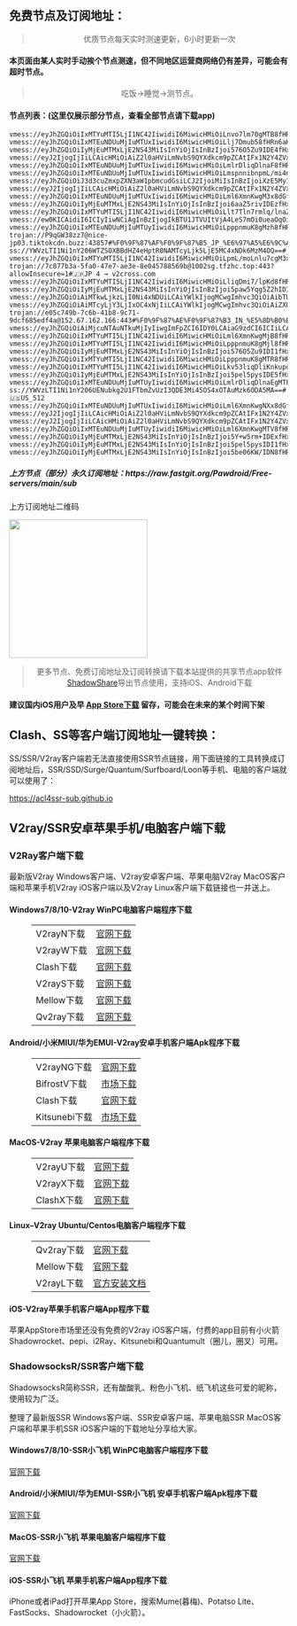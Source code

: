 
<h2>免费节点及订阅地址：</h2>
<blockquote>
<p style="text-align: center;">优质节点每天实时测速更新，6小时更新一次</p>
</blockquote>
<h4>本页面由某人实时手动挨个节点测速，但不同地区运营商网络仍有差异，可能会有超时节点。</h4>
<blockquote>
<p style="text-align: center;">吃饭->睡觉->测节点。</p>
</blockquote>
<h4>节点列表：(这里仅展示部分节点，查看全部节点请下载app)</h4>

```vmess://ew0KICAidiI6ICIyIiwNCiAgInBzIjogIkBTU1JTVUItVjA1LeS7mOi0ueaOqOiNkDp2MmNyb3NzLmNvbSIsDQogICJhZGQiOiAiaW4wMi5teTExODgub3JnIiwNCiAgInBvcnQiOiAiNjMwNzgiLA0KICAiaWQiOiAiZDc4YzBiZjMtYjViYi0zOTQ4LWI1YWYtODMzNzlkOGM5MTdmIiwNCiAgImFpZCI6ICIwIiwNCiAgInNjeSI6ICJhdXRvIiwNCiAgIm5ldCI6ICJ3cyIsDQogICJ0eXBlIjogIm5vbmUiLA0KICAiaG9zdCI6ICJoay1iYWxhbmNlci5haXJwb3J0LXYyLmNvbSIsDQogICJwYXRoIjogIi8iLA0KICAidGxzIjogInRscyIsDQogICJzbmkiOiAiIiwNCiAgImFscG4iOiAiIg0KfQ==
vmess://eyJhZGQiOiIxMTYuMTI5LjI1NC42IiwidiI6MiwicHMiOiLnvo7lm70gMTB8fHRn6aKR6YGTOjJ8fDk2IiwicG9ydCI6IjkwMjkiLCJpZCI6IjJjYzE1MzI2LWNkMGYtMzRkYS1iYmZiLWY4Y2RjOWI3MWViMiIsImFpZCI6IjAiLCJzY3kiOiJhdXRvIiwibmV0IjoidGNwIiwidHlwZSI6IiIsInRscyI6IiJ9
vmess://eyJhZGQiOiIxMTEuNDUuMjIuMTUxIiwidiI6MiwicHMiOiLlj7Dmub58fHRn6aKR6YGTOjJ8fDQiLCJwb3J0IjoiOTAxNiIsImlkIjoiMmNjMTUzMjYtY2QwZi0zNGRhLWJiZmItZjhjZGM5YjcxZWIyIiwiYWlkIjoiMCIsInNjeSI6ImF1dG8iLCJuZXQiOiJ0Y3AiLCJ0eXBlIjoiIiwidGxzIjoiIn0=
vmess://eyJhZGQiOiIyMjEuMTMxLjE2NS43MiIsInYiOjIsInBzIjoi576O5Zu9IDE4fHx0Z+mikemBkzoyfHwxNTgiLCJwb3J0IjoiOTAyMiIsImlkIjoiMmNjMTUzMjYtY2QwZi0zNGRhLWJiZmItZjhjZGM5YjcxZWIyIiwiYWlkIjoiMCIsInNjeSI6ImF1dG8iLCJuZXQiOiJ0Y3AiLCJ0eXBlIjoiIiwidGxzIjoiIn0=
vmess://eyJ2IjogIjIiLCAicHMiOiAiZ2l0aHViLmNvbS9QYXdkcm9pZCAtIFx1N2Y4ZVx1NTZmZCAgNDEiLCAiYWRkIjogInRhb2Jhby5iYWJhemh1amkuY29tIiwgInBvcnQiOiAiNDQzIiwgInR5cGUiOiAiYXV0byIsICJpZCI6ICIyYTQ5MThkZS1hZGNlLTRjNGUtYWEwMC04OGE0MjI3Y2Y2ZWEiLCAiYWlkIjogIjAiLCAibmV0IjogIndzIiwgInBhdGgiOiAiL2RpZGkiLCAiaG9zdCI6ICJ0YW9iYW8uYmFiYXpodWppLmNvbSIsICJ0bHMiOiAidGxzIn0=
vmess://eyJhZGQiOiIxMTEuNDUuMjIuMTUxIiwidiI6MiwicHMiOiLmlrDliqDlnaF8fHRn6aKR6YGTOjJ8fDIiLCJwb3J0IjoiOTA0MyIsImlkIjoiMmNjMTUzMjYtY2QwZi0zNGRhLWJiZmItZjhjZGM5YjcxZWIyIiwiYWlkIjoiMCIsInNjeSI6ImF1dG8iLCJuZXQiOiJ0Y3AiLCJ0eXBlIjoiIiwidGxzIjoiIn0=
vmess://eyJhZGQiOiIxMTEuNDUuMjIuMTUxIiwidiI6MiwicHMiOiLmspnnibnpmL/mi4nkvK/Yp9mE2LnYsdio2YrYqSDYp9mE2LPYudmI2K/Zitip4oCOIDJ8fHRn6aKR6YGTOjJ8fDExOSIsInBvcnQiOiIxMTkxMCIsImlkIjoiMmNjMTUzMjYtY2QwZi0zNGRhLWJiZmItZjhjZGM5YjcxZWIyIiwiYWlkIjoiMCIsInNjeSI6ImF1dG8iLCJuZXQiOiJ0Y3AiLCJ0eXBlIjoiIiwidGxzIjoiIn0=
vmess://eyJhZGQiOiJ3d3cuZmxpZXN3aW1pbmcudGsiLCJ2IjoiMiIsInBzIjoiXzE5MyIsInBvcnQiOjQ0MywiaWQiOiJiNzUxOWE2Zi1jMWRlLTQ2NjctZTYwNi1iNjBjNjVkMTkwNzgiLCJhaWQiOiIwIiwibmV0Ijoid3MiLCJ0eXBlIjoiIiwiaG9zdCI6IiIsInBhdGgiOiIiLCJ0bHMiOiJ0bHMifQ==
vmess://eyJ2IjogIjIiLCAicHMiOiAiZ2l0aHViLmNvbS9QYXdkcm9pZCAtIFx1N2Y4ZVx1NTZmZENsb3VkRmxhcmVcdTUxNmNcdTUzZjhDRE5cdTgyODJcdTcwYjkgMjMiLCAiYWRkIjogIjEwNC4yMS43OC40NCIsICJwb3J0IjogIjQ0MyIsICJpZCI6ICJiZDVlZTI0OS1mZTdiLTQ2NjktYTZkOS1iM2Y1ZWVjYjk4ZTYiLCAiYWlkIjogIjAiLCAic2N5IjogImF1dG8iLCAibmV0IjogIndzIiwgInR5cGUiOiAibm9uZSIsICJob3N0IjogImpwYXJtLmZpbmV5b28uY2YiLCAicGF0aCI6ICIvMTIzIiwgInRscyI6ICJ0bHMiLCAic25pIjogIiJ9
vmess://eyJhZGQiOiIxMTEuNDUuMjIuMTUxIiwidiI6MiwicHMiOiLml6XmnKwgM3x8dGfpopHpgZM6Mnx8MTIiLCJwb3J0IjoiOTAzNyIsImlkIjoiMmNjMTUzMjYtY2QwZi0zNGRhLWJiZmItZjhjZGM5YjcxZWIyIiwiYWlkIjoiMCIsInNjeSI6ImF1dG8iLCJuZXQiOiJ0Y3AiLCJ0eXBlIjoiIiwidGxzIjoiIn0=
vmess://eyJhZGQiOiIyMjEuMTMxLjE2NS43MiIsInYiOjIsInBzIjoi6aaZ5rivIDEzfHx0Z+mikemBkzoyfHwzNCIsInBvcnQiOiI5MDExIiwiaWQiOiIyY2MxNTMyNi1jZDBmLTM0ZGEtYmJmYi1mOGNkYzliNzFlYjIiLCJhaWQiOiIwIiwic2N5IjoiYXV0byIsIm5ldCI6InRjcCIsInR5cGUiOiIiLCJ0bHMiOiIifQ==
vmess://eyJhZGQiOiIxMTYuMTI5LjI1NC42IiwidiI6MiwicHMiOiLlt7Tln7rmlq/lnaZ8fHRn6aKR6YGTOjJ8fDEzOCIsInBvcnQiOiIxMTkzMiIsImlkIjoiMmNjMTUzMjYtY2QwZi0zNGRhLWJiZmItZjhjZGM5YjcxZWIyIiwiYWlkIjoiMCIsInNjeSI6ImF1dG8iLCJuZXQiOiJ0Y3AiLCJ0eXBlIjoiIiwidGxzIjoiIn0=
vmess://ew0KICAidiI6ICIyIiwNCiAgInBzIjogIkBTU1JTVUItVjA4LeS7mOi0ueaOqOiNkDp2MmNyb3NzLmNvbSIsDQogICJhZGQiOiAiMTcyLjY0LjE1My4yMDAiLA0KICAicG9ydCI6ICI0NDMiLA0KICAiaWQiOiAiYTgwMzBhZmQtODEyYS00YWZlLWE3NjYtOWM3NmZmM2VkZGQ0IiwNCiAgImFpZCI6ICIwIiwNCiAgInNjeSI6ICJhdXRvIiwNCiAgIm5ldCI6ICJ3cyIsDQogICJ0eXBlIjogIm5vbmUiLA0KICAiaG9zdCI6ICJsZzQuemh1amljbjIuY29tIiwNCiAgInBhdGgiOiAiL2Rvbmd0YWl3YW5nLmNvbSIsDQogICJ0bHMiOiAidGxzIiwNCiAgInNuaSI6ICIiLA0KICAiYWxwbiI6ICIiDQp9
vmess://eyJhZGQiOiIxMTEuNDUuMjIuMTUyIiwidiI6MiwicHMiOiLpppnmuK8gMzh8fHRn6aKR6YGTOjJ8fDIwMCIsInBvcnQiOiI5MDA5IiwiaWQiOiIyY2MxNTMyNi1jZDBmLTM0ZGEtYmJmYi1mOGNkYzliNzFlYjIiLCJhaWQiOiIwIiwic2N5IjoiYXV0byIsIm5ldCI6InRjcCIsInR5cGUiOiIiLCJ0bHMiOiIifQ==
trojan://P9qGW38zz7@nice-jp03.tiktokcdn.buzz:43857#%F0%9F%87%AF%F0%9F%87%B5_JP_%E6%97%A5%E6%9C%AC
ss://YWVzLTI1Ni1nY206WTZSOXBBdHZ4eHptR0NAMTcyLjk5LjE5MC4xNDk6MzM4OQ==#_182
vmess://eyJhZGQiOiIxMTYuMTI5LjI1NC42IiwidiI6MiwicHMiOiLpmL/moLnlu7cgM3x8dGfpopHpgZM6Mnx8MTg3IiwicG9ydCI6IjExOTIxIiwiaWQiOiIyY2MxNTMyNi1jZDBmLTM0ZGEtYmJmYi1mOGNkYzliNzFlYjIiLCJhaWQiOiIwIiwic2N5IjoiYXV0byIsIm5ldCI6InRjcCIsInR5cGUiOiIiLCJ0bHMiOiIifQ==
trojan://7c877b3a-5fa0-47e7-ae3e-8e045788569b@1002sg.tfzhc.top:443?allowInsecure=1#🇯🇵JP 4 → v2cross.com
vmess://eyJhZGQiOiIxMTYuMTI5LjI1NC42IiwidiI6MiwicHMiOiLliqDmi7/lpKd8fHRn6aKR6YGTOjJ8fDg5IiwicG9ydCI6IjExOTAyIiwiaWQiOiIyY2MxNTMyNi1jZDBmLTM0ZGEtYmJmYi1mOGNkYzliNzFlYjIiLCJhaWQiOiIwIiwic2N5IjoiYXV0byIsIm5ldCI6InRjcCIsInR5cGUiOiIiLCJ0bHMiOiIifQ==
vmess://eyJhZGQiOiIyMjEuMTMxLjE2NS43MiIsInYiOjIsInBzIjoi5paw5Yqg5Z2hIDIwfHx0Z+mikemBkzoyfHwyMDkiLCJwb3J0IjoiOTA0NSIsImlkIjoiMmNjMTUzMjYtY2QwZi0zNGRhLWJiZmItZjhjZGM5YjcxZWIyIiwiYWlkIjoiMCIsInNjeSI6ImF1dG8iLCJuZXQiOiJ0Y3AiLCJ0eXBlIjoiIiwidGxzIjoiIn0=
vmess://eyJhZGQiOiAiMTkwLjkzLjI0Ni4xNDUiLCAiYWlkIjogMCwgImhvc3QiOiAibTUudjJyYXlmcmVlMS54eXoiLCAiaWQiOiAiOTQ4ODcyNjgtZjNjYi00OGJlLWFkZTMtODdkNDJmYWFlM2U0IiwgIm5ldCI6ICJ3cyIsICJwYXRoIjogIi9yYXkiLCAicG9ydCI6IDQ0MywgInBzIjogInYyY3Jvc3MuY29tIC0gXHU3ZjhlXHU1NmZkQ2xvdWRGbGFyZVx1ODI4Mlx1NzBiOSAyMiIsICJ0bHMiOiAidGxzIiwgInR5cGUiOiAiYXV0byIsICJzZWN1cml0eSI6ICJhdXRvIiwgInNraXAtY2VydC12ZXJpZnkiOiB0cnVlLCAic25pIjogIiJ9
vmess://eyJhZGQiOiAiMTcyLjY3LjIxOC4xNjIiLCAiYWlkIjogMCwgImhvc3QiOiAiZXUucHR1dS50ayIsICJpZCI6ICI3MGQ5YmYyMC0zZTZiLTRjZDMtZmYyOC1iNjI1NjdmZjVhMjMiLCAibmV0IjogIndzIiwgInBhdGgiOiAiL3JheSIsICJwb3J0IjogNDQzLCAicHMiOiAidjJjcm9zcy5jb20gLSBcdTdmOGVcdTU2ZmRDbG91ZEZsYXJlXHU4MjgyXHU3MGI5IDIxIiwgInRscyI6ICJ0bHMiLCAidHlwZSI6ICJhdXRvIiwgInNlY3VyaXR5IjogImF1dG8iLCAic2tpcC1jZXJ0LXZlcmlmeSI6IHRydWUsICJzbmkiOiAiIn0=
trojan://e05c749b-7c6b-41b8-9c71-9dcf685edf4a@152.67.162.166:443#%F0%9F%87%AE%F0%9F%87%B3_IN_%E5%8D%B0%E5%BA%A6
vmess://eyJhZGQiOiAiMjcuNTAuNTkuMjIyIiwgImFpZCI6IDY0LCAiaG9zdCI6ICIiLCAiaWQiOiAiNDE4MDQ4YWYtYTI5My00Yjk5LTliMGMtOThjYTM1ODBkZDI0IiwgIm5ldCI6ICJ3cyIsICJwYXRoIjogIi9wYXRoLzA1MTExMTIzMDkxMCIsICJwb3J0IjogNDQzLCAicHMiOiAiZ2l0aHViLmNvbS9QYXdkcm9pZCAtIFx1OTk5OVx1NmUyZlx1NzI3OVx1NTIyYlx1ODg0Y1x1NjUzZlx1NTMzYSAzNyIsICJ0bHMiOiAidGxzIiwgInR5cGUiOiAiYXV0byIsICJzZWN1cml0eSI6ICJhdXRvIiwgInNraXAtY2VydC12ZXJpZnkiOiB0cnVlLCAic25pIjogIiJ9
vmess://eyJhZGQiOiIxMTYuMTI5LjI1NC42IiwidiI6MiwicHMiOiLml6XmnKwgMjB8fHRn6aKR6YGTOjJ8fDE3NyIsInBvcnQiOiI5MDMzIiwiaWQiOiIyY2MxNTMyNi1jZDBmLTM0ZGEtYmJmYi1mOGNkYzliNzFlYjIiLCJhaWQiOiIwIiwic2N5IjoiYXV0byIsIm5ldCI6InRjcCIsInR5cGUiOiIiLCJ0bHMiOiIifQ==
vmess://eyJhZGQiOiIxMTYuMTI5LjI1NC42IiwidiI6MiwicHMiOiLpppnmuK8gMjl8fHRn6aKR6YGTOjJ8fDEwOSIsInBvcnQiOiI5MDAyIiwiaWQiOiIyY2MxNTMyNi1jZDBmLTM0ZGEtYmJmYi1mOGNkYzliNzFlYjIiLCJhaWQiOiIwIiwic2N5IjoiYXV0byIsIm5ldCI6InRjcCIsInR5cGUiOiIiLCJ0bHMiOiIifQ==
vmess://eyJhZGQiOiIyMjEuMTMxLjE2NS43MiIsInYiOjIsInBzIjoi576O5Zu9IDI1fHx0Z+mikemBkzoyfHwxODAiLCJwb3J0IjoiOTAyMyIsImlkIjoiMmNjMTUzMjYtY2QwZi0zNGRhLWJiZmItZjhjZGM5YjcxZWIyIiwiYWlkIjoiMCIsInNjeSI6ImF1dG8iLCJuZXQiOiJ0Y3AiLCJ0eXBlIjoiIiwidGxzIjoiIn0=
vmess://eyJhZGQiOiIxMTYuMTI5LjI1NC42IiwidiI6MiwicHMiOiLpppnmuK8gMTR8fHRn6aKR6YGTOjJ8fDQyIiwicG9ydCI6IjkwMDQiLCJpZCI6IjJjYzE1MzI2LWNkMGYtMzRkYS1iYmZiLWY4Y2RjOWI3MWViMiIsImFpZCI6IjAiLCJzY3kiOiJhdXRvIiwibmV0IjoidGNwIiwidHlwZSI6IiIsInRscyI6IiJ9
vmess://eyJhZGQiOiIxMTYuMTI5LjI1NC42IiwidiI6MiwicHMiOiLkv53liqDliKnkupogMnx8dGfpopHpgZM6Mnx8NzgiLCJwb3J0IjoiMTE5MTMiLCJpZCI6IjJjYzE1MzI2LWNkMGYtMzRkYS1iYmZiLWY4Y2RjOWI3MWViMiIsImFpZCI6IjAiLCJzY3kiOiJhdXRvIiwibmV0IjoidGNwIiwidHlwZSI6IiIsInRscyI6IiJ9
vmess://eyJhZGQiOiIyMjEuMTMxLjE2NS43MiIsInYiOjIsInBzIjoi5pel5pysIDE5fHx0Z+mikemBkzoyfHwxNzYiLCJwb3J0IjoiOTAzNyIsImlkIjoiMmNjMTUzMjYtY2QwZi0zNGRhLWJiZmItZjhjZGM5YjcxZWIyIiwiYWlkIjoiMCIsInNjeSI6ImF1dG8iLCJuZXQiOiJ0Y3AiLCJ0eXBlIjoiIiwidGxzIjoiIn0=
vmess://eyJhZGQiOiIxMTEuNDUuMjIuMTUyIiwidiI6MiwicHMiOiLmlrDliqDlnaEgMTF8fHRn6aKR6YGTOjJ8fDExNCIsInBvcnQiOiI5MDM4IiwiaWQiOiIyY2MxNTMyNi1jZDBmLTM0ZGEtYmJmYi1mOGNkYzliNzFlYjIiLCJhaWQiOiIwIiwic2N5IjoiYXV0byIsIm5ldCI6InRjcCIsInR5cGUiOiIiLCJ0bHMiOiIifQ==
ss://YWVzLTI1Ni1nY206UENubkg2U1FTbmZvUzI3QDE3Mi45OS4xOTAuMzk6ODA5MA==#🇺🇸US_512
vmess://eyJhZGQiOiIxMTEuNDUuMjIuMTUxIiwidiI6MiwicHMiOiLml6XmnKwgNXx8dGfpopHpgZM6Mnx8MjYiLCJwb3J0IjoiOTAzMiIsImlkIjoiMmNjMTUzMjYtY2QwZi0zNGRhLWJiZmItZjhjZGM5YjcxZWIyIiwiYWlkIjoiMCIsInNjeSI6ImF1dG8iLCJuZXQiOiJ0Y3AiLCJ0eXBlIjoiIiwidGxzIjoiIn0=
vmess://eyJ2IjogIjIiLCAicHMiOiAiZ2l0aHViLmNvbS9QYXdkcm9pZCAtIFx1N2Y4ZVx1NTZmZENsb3VkRmxhcmVcdTgyODJcdTcwYjkgMTMiLCAiYWRkIjogIjE3Mi42NC4xNTMuMTUwIiwgInBvcnQiOiAiNDQzIiwgInR5cGUiOiAibm9uZSIsICJpZCI6ICJiZjQ2MTllNC0wMWRjLTQ4Y2EtYmUwOC0wOTc2YjU0OTY4Y2UiLCAiYWlkIjogIjAiLCAibmV0IjogIndzIiwgInBhdGgiOiAiL2Rvbmd0YWl3YW5nLmNvbSIsICJob3N0IjogImxnNS56aHVqaWNuMi5jb20iLCAidGxzIjogInRscyJ9
vmess://eyJ2IjogIjIiLCAicHMiOiAiZ2l0aHViLmNvbS9QYXdkcm9pZCAtIFx1N2Y4ZVx1NTZmZENsb3VkRmxhcmVcdTUxNmNcdTUzZjhDRE5cdTgyODJcdTcwYjkgMzIiLCAiYWRkIjogInd3dy5kaWdpdGFsb2NlYW4uY29tIiwgInBvcnQiOiAiODAiLCAiaWQiOiAiNjQ1ZmM0ZTctZTNhMy00ZTgyLThhYmQtMmQ3MTMyNDg5NGM0IiwgImFpZCI6ICIwIiwgInNjeSI6ICJhdXRvIiwgIm5ldCI6ICJ3cyIsICJ0eXBlIjogIm5vbmUiLCAiaG9zdCI6ICJzc3JzdWIudjAxLmFzdWthLmJ1enoiLCAicGF0aCI6ICIvYXBpL3YzL2Rvd25sb2FkLmdldEZpbGUiLCAidGxzIjogIiIsICJzbmkiOiAiIiwgImFscG4iOiAiIn0=
vmess://eyJhZGQiOiIxMTEuNDUuMjIuMTUyIiwidiI6MiwicHMiOiLml6XmnKwgMTV8fHRn6aKR6YGTOjJ8fDE1NCIsInBvcnQiOiI5MDMzIiwiaWQiOiIyY2MxNTMyNi1jZDBmLTM0ZGEtYmJmYi1mOGNkYzliNzFlYjIiLCJhaWQiOiIwIiwic2N5IjoiYXV0byIsIm5ldCI6InRjcCIsInR5cGUiOiIiLCJ0bHMiOiIifQ==
vmess://eyJhZGQiOiIyMjEuMTMxLjE2NS43MiIsInYiOjIsInBzIjoi5Y+w5rm+IDExfHx0Z+mikemBkzoyfHwxNDMiLCJwb3J0IjoiOTAxNCIsImlkIjoiMmNjMTUzMjYtY2QwZi0zNGRhLWJiZmItZjhjZGM5YjcxZWIyIiwiYWlkIjoiMCIsInNjeSI6ImF1dG8iLCJuZXQiOiJ0Y3AiLCJ0eXBlIjoiIiwidGxzIjoiIn0=
vmess://eyJhZGQiOiIyMjEuMTMxLjE2NS43MiIsInYiOjIsInBzIjoi5pel5pysIDI1fHx0Z+mikemBkzoyfHwxOTMiLCJwb3J0IjoiOTAzNiIsImlkIjoiMmNjMTUzMjYtY2QwZi0zNGRhLWJiZmItZjhjZGM5YjcxZWIyIiwiYWlkIjoiMCIsInNjeSI6ImF1dG8iLCJuZXQiOiJ0Y3AiLCJ0eXBlIjoiIiwidGxzIjoiIn0=
vmess://eyJhZGQiOiIyMjEuMTMxLjE2NS43MiIsInYiOjIsInBzIjoi5be06KW/IDN8fHRn6aKR6YGTOjJ8fDE1MyIsInBvcnQiOiIxMTkzMSIsImlkIjoiMmNjMTUzMjYtY2QwZi0zNGRhLWJiZmItZjhjZGM5YjcxZWIyIiwiYWlkIjoiMCIsInNjeSI6ImF1dG8iLCJuZXQiOiJ0Y3AiLCJ0eXBlIjoiIiwidGxzIjoiIn0=
```
<h5>上方节点（部分）永久订阅地址：https://raw.fastgit.org/Pawdroid/Free-servers/main/sub</h5>
<p>上方订阅地址二维码</p>
<img src='https://raw.fastgit.org/Pawdroid/Free-servers/main/sub.png' width=250 height=250>
<blockquote style='text-align: center;'>更多节点、免费订阅地址及订阅转换请下载本站提供的共享节点app软件<a href='https://shadowshare.v2cross.com'>ShadowShare</a>导出节点使用，支持iOS、Android下载</blockquote>
<h4>建议国内iOS用户及早 <a href='https://apps.apple.com/cn/app/shadowshare/id1612647259'>App Store下载</a> 留存，可能会在未来的某个时间下架</h4>

<div class="nv-content-wrap entry-content">
<h2>Clash、SS等客户端订阅地址一键转换：</h2>
<p>SS/SSR/V2ray客户端若无法直接使用SSR节点链接，用下面链接的工具转换成订阅地址后，SSR/SSD/Surge/Quantum/Surfboard/Loon等手机、电脑的客户端就可以使用了：</p>
<p><a href="https://acl4ssr-sub.github.io" target="_blank" rel="noreferrer noopener nofollow">https://acl4ssr-sub.github.io</a></p>
<h2>V2ray/SSR安卓苹果手机/电脑客户端下载</h2>
<h3>V2Ray客户端下载</h3>
<p>最新版V2ray Windows客户端、V2ray安卓客户端、苹果电脑V2ray MacOS客户端和苹果手机V2ray iOS客户端以及V2ray Linux客户端下载链接也一并送上。</p>
<h4>Windows7/8/10-<strong>V2ray WinPC电脑客户端</strong>程序下载</h4>
<figure class="wp-block-table alignwide is-style-stripes"><table><tbody><tr><td>V2rayN下载</td><td><a href="https://github.com/2dust/v2rayN/releases" target="_blank" rel="noreferrer noopener">官网下载</a></td></tr><tr><td>V2rayW下载</td><td><a href="https://github.com/Cenmrev/V2RayW/releases" target="_blank" rel="noreferrer noopener">官网下载</a></td></tr><tr><td>Clash下载</td><td><a href="https://github.com/Fndroid/clash_for_windows_pkg/releases" target="_blank" rel="noreferrer noopener">官网下载</a></td></tr><tr><td>V2rayS下载</td><td><a href="https://github.com/Shinlor/V2RayS/releases" target="_blank" rel="noreferrer noopener">官网下载</a></td></tr><tr><td>Mellow下载</td><td><a href="https://github.com/mellow-io/mellow/releases" target="_blank" rel="noreferrer noopener">官网下载</a></td></tr><tr><td>Qv2ray下载</td><td><a href="https://github.com/Qv2ray/Qv2ray" target="_blank" rel="noreferrer noopener">官网下载</a></td></tr></tbody></table></figure>
<h4><strong>Android/小米MIUI/华为EMUI-V2ray安卓手机客户端</strong>Apk程序下载</h4>
<figure class="wp-block-table alignwide is-style-stripes"><table><tbody><tr><td>V2rayNG下载</td><td><a href="https://github.com/2dust/v2rayNG/releases" target="_blank" rel="noreferrer noopener">官网下载</a></td></tr><tr><td>BifrostV下载</td><td><a rel="noreferrer noopener" href="https://www.appsapk.com/downloading/latest/com.github.dawndiy.bifrostv-0.6.8.apk" target="_blank">市场下载</a></td></tr><tr><td>Clash下载</td><td><a href="https://github.com/Kr328/ClashForAndroid/releases" target="_blank" rel="noreferrer noopener">官网下载</a></td></tr><tr><td>Kitsunebi下载</td><td><a rel="noreferrer noopener" href="https://apkpure.com/kitsunebi/fun.kitsunebi.kitsunebi4android" target="_blank">市场下载</a></td></tr></tbody></table></figure>
<h4><strong>MacOS-V2ray <strong>苹果电脑</strong>客户端</strong>程序下载</h4>
<figure class="wp-block-table alignwide is-style-stripes"><table><tbody><tr><td>V2rayU下载</td><td><a href="https://github.com/yanue/V2rayU/releases" target="_blank" rel="noreferrer noopener">官网下载</a></td></tr><tr><td>V2rayX下载</td><td><a href="https://github.com/Cenmrev/V2RayX/releases" target="_blank" rel="noreferrer noopener">官网下载</a></td></tr><tr><td>ClashX下载</td><td><a href="https://github.com/yichengchen/clashX/releases" target="_blank" rel="noreferrer noopener">官网下载</a></td></tr></tbody></table></figure>
<h4><strong>Linux</strong>–<strong>V2ray Ubuntu/Centos电脑客户端</strong>程序下载</h4>
<figure class="wp-block-table alignwide is-style-stripes"><table><tbody><tr><td>Qv2ray下载</td><td><a href="https://github.com/Qv2ray/Qv2ray" target="_blank" rel="noreferrer noopener">官网下载</a></td></tr><tr><td>Mellow下载</td><td><a href="https://github.com/mellow-io/mellow/releases" target="_blank" rel="noreferrer noopener">官网下载</a></td></tr><tr><td>V2rayL下载</td><td><a rel="noreferrer noopener" href="https://github.com/jiangxufeng/v2rayL" target="_blank">官方安装文档</a></td></tr></tbody></table></figure>
<h4>iOS-<strong>V2ray苹果<strong>手机客户端</strong>App程序</strong>下载</h4>
<p>苹果AppStore市场里还没有免费的V2ray iOS客户端，付费的app目前有小火箭Shadowrocket、pepi、i2Ray、Kitsunebi和Quantumult（圈儿，圈叉）可用。</p>
<h3>ShadowsocksR/SSR客户端下载</h3>
<p>ShadowsocksR简称SSR，还有酸酸乳、粉色小飞机、纸飞机这些可爱的昵称，使用较为广泛。</p>
<p>整理了最新版SSR Windows客户端、SSR安卓客户端、苹果电脑SSR MacOS客户端和苹果手机SSR iOS客户端的下载地址分享给大家。</p>
<h4><strong>Windows7/8/10-<strong>SSR小飞机 WinPC电脑客户端</strong>程序下载</strong></h4>
<p><a rel="noreferrer noopener" href="https://github.com/shadowsocksrr/shadowsocksr-csharp/releases" target="_blank">官网下载</a></p>
<h4><strong><strong>Android/小米MIUI/华为EMUI-SSR小飞机 安卓手机客户端</strong>Apk程序下载</strong></h4>
<p><a rel="noreferrer noopener" href="https://github.com/shadowsocksrr/shadowsocksr-android/releases" target="_blank">官网下载</a></p>
<h4><strong><strong>MacOS-SSR小飞机 苹果电脑客户端</strong>程序下载</strong></h4>
<p><a href="https://github.com/qinyuhang/ShadowsocksX-NG-R/releases" target="_blank" rel="noreferrer noopener">官网下载</a></p>
<h4><strong>iOS-<strong>SSR小飞机 苹果手机客户端App程序</strong></strong>下载</h4>
<p>iPhone或者iPad打开苹果App Store，搜索Mume(暮梅)、Potatso Lite、FastSocks、Shadowrocket（小火箭）。</p>
